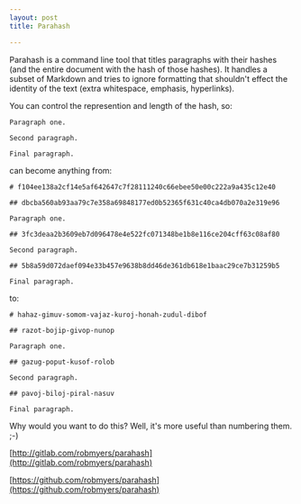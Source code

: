 ```yaml
---
layout: post
title: Parahash

---
```

Parahash is a command line tool that titles paragraphs with their hashes (and the entire document with the hash of those hashes). It handles a subset of Markdown and tries to ignore formatting that shouldn't effect the identity of the text (extra whitespace, emphasis, hyperlinks).

You can control the represention and length of the hash, so:

    Paragraph one.

    Second paragraph.

    Final paragraph.

can become anything from:

    # f104ee138a2cf14e5af642647c7f28111240c66ebee50e00c222a9a435c12e40
    
    ## dbcba560ab93aa79c7e358a69848177ed0b52365f631c40ca4db070a2e319e96
    
    Paragraph one.
    
    ## 3fc3deaa2b3609eb7d096478e4e522fc071348be1b8e116ce204cff63c08af80
    
    Second paragraph.
    
    ## 5b8a59d072daef094e33b457e9638b8dd46de361db618e1baac29ce7b31259b5
    
    Final paragraph.

to:

    # hahaz-gimuv-somom-vajaz-kuroj-honah-zudul-dibof
    
    ## razot-bojip-givop-nunop
    
    Paragraph one.
    
    ## gazug-poput-kusof-rolob
    
    Second paragraph.
    
    ## pavoj-biloj-piral-nasuv
    
    Final paragraph.

Why would you want to do this? Well, it's more useful than numbering them. ;-)

[http://gitlab.com/robmyers/parahash](http://gitlab.com/robmyers/parahash)

[https://github.com/robmyers/parahash](https://github.com/robmyers/parahash)
